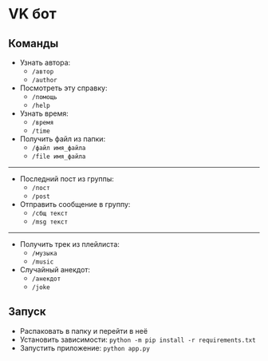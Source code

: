# VK бот

## Команды

- Узнать автора:
  - `/автор`
  - `/author`
- Посмотреть эту справку:
  - `/помощь`
  - `/help`
- Узнать время:
  - `/время`
  - `/time`
- Получить файл из папки:
  - `/файл имя_файла`
  - `/file имя_файла`

<hr>

- Последний пост из группы:
  - `/пост`
  - `/post`
- Отправить сообщение в группу:
  - `/сбщ текст`
  - `/msg текст`

<hr>

- Получить трек из плейлиста:
  - `/музыка`
  - `/music`
- Cлучайный анекдот:
  - `/анекдот`
  - `/joke`

## Запуск

- Распаковать в папку и перейти в неё
- Установить зависимости: `python -m pip install -r requirements.txt`
- Запустить приложение: `python app.py`
